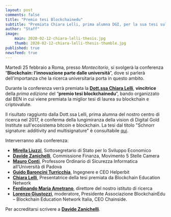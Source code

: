 ```yaml
---
layout: post
comments: false
title: "Premio tesi Blockchainedu"
subtitle: "Premiata Chiara Lelli, prima alumna DGI, per la sua tesi sulla Schnorr signature del 2017."
author: "Staff"
image: 
    main: 2020-02-12-chiara-lelli-thesis.jpg
    thumb: 2020-02-12-chiara-lelli-thesis-thumble.jpg
published: true
newsfeed: true
---
```


Martedì 25 febbraio a Roma, presso *Montecitorio*, si svolgerà la conferenza “**Blockchain: l’innovazione parte dalle università**”, dove si parlerà dell’importanza che la ricerca universitaria porta in questo ambito. 

Durante la conferenza verrà premiata la [**Dott.ssa Chiara Lelli**](https://dgi.io/full-team/#alumni), **vincitrice** della *prima edizione* del “**premio tesi blockchainedu**”, bando organizzato dal BEN in cui viene premiata la miglior tesi di laurea su blockchain e criptovalute. 

 Il risultato raggiunto dalla Dott.ssa Lelli, prima alumna del nostro centro di ricerca nel 2017, è conferma della lungimiranza della vision di Digital Gold Institute sull'ecosistema bitcoin e blockchain. 
 La tesi dal titolo "Schnorr signature: additivity and multisignature" è consultabile [qui](https://github.com/clelli/Schnorr/blob/master/tesi.pdf).

Interverranno alla conferenza:
 - [**Mirella Liuzzi**](https://www.linkedin.com/in/mirellaliuzzi/), Sottosegretario di Stato per lo Sviluppo Economico
  - [**Davide Zanichelli**](https://www.linkedin.com/in/davide-zanichelli/), Commissione Finanza, Movimento 5 Stelle Camera
  - [**Mauro Conti**](https://www.linkedin.com/in/mauroconti/), Professore Ordinario di Sicurezza Informatica all’Università di Padova
  - [**Guido Baroncini Turricchia**](https://www.linkedin.com/in/guidobaronciniturricchia/?originalSubdomain=it), Ingegnere e CEO Helperbit
  - [**Chiara Lelli**](https://www.linkedin.com/in/chiara-lelli-5bb648134/), Presentatrice della tesi premiata da Blockchain Education Network
  - [**Ferdinando Maria Ametrano**](http://www.ametrano.net/), direttore del nostro istituto di ricerca
   - [**Lorenzo Giustozzi**](https://www.linkedin.com/in/lorenzogiustozzi/), moderatore, Presidente Associazione BlockchainEdu – Blockchain Education Network Italia, CEO Chainside.

Per accreditarsi scrivere a [**Davide Zanichelli**](mailto:zanichelli_d@camera.it).